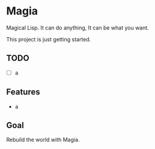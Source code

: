 # Magia

Magical Lisp. It can do anything, It can be what you want.

This project is just getting started.


## TODO

- [ ] a


## Features

- a


## Goal

Rebuild the world with Magia.

